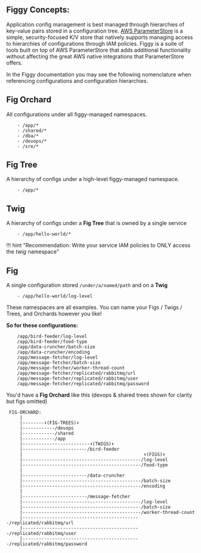 
## Figgy Concepts:

Application config management is best managed through hierarchies of key-value pairs stored in a configuration tree. 
[AWS ParameterStore](https://docs.aws.amazon.com/systems-manager/latest/userguide/systems-manager-parameter-store/)
is a simple, security-focused K/V store that natively supports managing access to hierarchies of 
configurations through IAM policies. Figgy is a suite of tools built on top of AWS ParameterStore that adds
additional functionality without affecting the great AWS native integrations that ParameterStore offers.

In the Figgy documentation you may see the following nomenclature when referencing configurations and configuration 
hierarchies. 


## Fig Orchard 

All configurations under all figgy-managed namespaces. 

        - /app/*
        - /shared/*
        - /dba/*
        - /devops/*
        - /sre/*
            

## Fig Tree

A hierarchy of configs under a high-level figgy-managed namespace.

        - /app/*    
    

## Twig

A hierarchy of configs under a **Fig Tree** that is owned by a single service

        - /app/hello-world/*
    
!!! hint "Recommendation: Write your service IAM policies to ONLY access the *twig* namespace"
    

## Fig

A single configuration stored `/under/a/named/path` and on a **Twig**

        - /app/hello-world/log-level
  
These namespaces are all examples. You can name your Figs / Twigs / Trees, and Orchards however you like!


**So for these configurations:**

        /app/bird-feeder/log-level
        /app/bird-feeder/food-type
        /app/data-cruncher/batch-size
        /app/data-cruncher/encoding
        /app/message-fetcher/log-level
        /app/message-fetcher/batch-size
        /app/message-fetcher/worker-thread-count
        /app/message-fetcher/replicated/rabbitmq/url
        /app/message-fetcher/replicated/rabbitmq/user
        /app/message-fetcher/replicated/rabbitmq/password


You'd have a **Fig Orchard** like this (devops & shared trees shown for clarity but figs omitted)
    
```
 FIG-ORCHARD:
     |
     |--------⬇(FIG-TREES)⬇
     |------------/devops
     |------------/shared
     |------------/app
     |-------------------------⬇(TWIGS)⬇
     |------------------------/bird-feeder
     |                                             ⬇(FIGS)⬇
     |--------------------------------------------/log-level
     |--------------------------------------------/food-type
     |
     |------------------------/data-cruncher
     |--------------------------------------------/batch-size
     |--------------------------------------------/encoding
     |
     |------------------------/message-fetcher
     |--------------------------------------------/log-level
     |--------------------------------------------/batch-size
     |--------------------------------------------/worker-thread-count
     |--------------------------------------------/replicated/rabbitmq/url
     |--------------------------------------------/replicated/rabbitmq/user
     |--------------------------------------------/replicated/rabbitmq/password

```